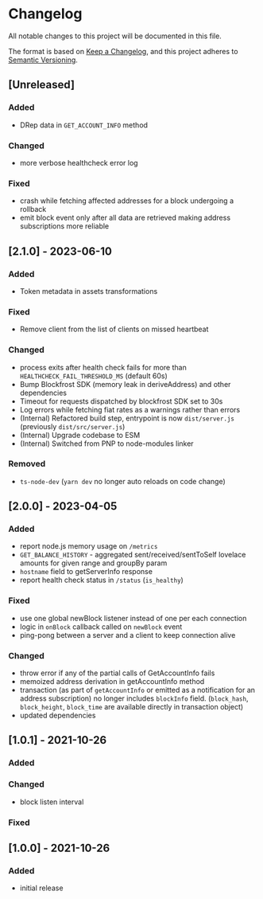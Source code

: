 # Changelog

All notable changes to this project will be documented in this file.

The format is based on [Keep a Changelog](https://keepachangelog.com/en/1.0.0/),
and this project adheres to [Semantic Versioning](https://semver.org/spec/v2.0.0.html).

## [Unreleased]

### Added

- DRep data in `GET_ACCOUNT_INFO` method

### Changed

- more verbose healthcheck error log

### Fixed

- crash while fetching affected addresses for a block undergoing a rollback
- emit block event only after all data are retrieved making address subscriptions more reliable

## [2.1.0] - 2023-06-10

### Added

- Token metadata in assets transformations

### Fixed

- Remove client from the list of clients on missed heartbeat

### Changed

- process exits after health check fails for more than `HEALTHCHECK_FAIL_THRESHOLD_MS` (default 60s)
- Bump Blockfrost SDK (memory leak in deriveAddress) and other dependencies
- Timeout for requests dispatched by blockfrost SDK set to 30s
- Log errors while fetching fiat rates as a warnings rather than errors
- (Internal) Refactored build step, entrypoint is now `dist/server.js` (previously `dist/src/server.js`)
- (Internal) Upgrade codebase to ESM
- (Internal) Switched from PNP to node-modules linker

### Removed

- `ts-node-dev` (`yarn dev` no longer auto reloads on code change)

## [2.0.0] - 2023-04-05

### Added

- report node.js memory usage on `/metrics`
- `GET_BALANCE_HISTORY` - aggregated sent/received/sentToSelf lovelace amounts for given range and groupBy param
- `hostname` field to getServerInfo response
- report health check status in `/status` (`is_healthy`)

### Fixed

- use one global newBlock listener instead of one per each connection
- logic in `onBlock` callback called on `newBlock` event
- ping-pong between a server and a client to keep connection alive

### Changed

- throw error if any of the partial calls of GetAccountInfo fails
- memoized address derivation in getAccountInfo method
- transaction (as part of `getAccountInfo` or emitted as a notification for an address subscription) no longer includes `blockInfo` field. (`block_hash`, `block_height`, `block_time` are available directly in transaction object)
- updated dependencies

## [1.0.1] - 2021-10-26

### Added

### Changed

- block listen interval

### Fixed

## [1.0.0] - 2021-10-26

### Added

- initial release
